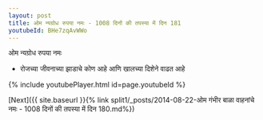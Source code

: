 ```yaml
---
layout: post
title: ओम न्यग्रोध रुपया नमः - 1008 दिनों की तपस्या में दिन 181
youtubeId: BHe7zqAvWWo
---
```

 
 
 ओम न्यग्रोध रुपया नमः  
 
 -  रोजच्या जीवनाच्या झाडाचे कोण आहे आणि खालच्या दिशेने वाढत आहे 
 
  
 
  
 
 
 
 
 
 


{% include youtubePlayer.html id=page.youtubeId %}
 
[Next]({{ site.baseurl }}{% link  split1/_posts/2014-08-22-ओम गंभीर बाळा वाहनांचे नमः - 1008 दिनों की तपस्या में दिन 180.md%})
 

